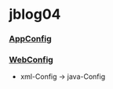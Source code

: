 # jblog04
### [AppConfig](https://github.com/luster1031/JAVA_Expert_courses_Practice/tree/master/jblog/jblog04/md-files/AppConfig.md)
### [WebConfig](https://github.com/luster1031/JAVA_Expert_courses_Practice/tree/master/jblog/jblog04/md-files/WebConfig.md)
+ xml-Config -> java-Config

